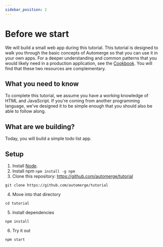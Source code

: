 ```yaml
---
sidebar_position: 2
---
```

# Before we start

We will build a small web app during this tutorial. This tutorial is designed to walk you through the basic concepts of Automerge so that you can use it in your own apps. For a deeper understanding and common patterns that you would likely need in a production application, see the [Cookbook](docs/cookbook/modeling-data). You will find that these two resources are complementary.
 
## What you need to know

To complete this tutorial, we assume you have a working knowledge of HTML and JavaScript. If you're coming from another programming language, we've designed it to be simple enough that you should also be able to follow along.

## What are we building?

Today, you will build a simple todo list app.

## Setup

1. Install [Node](https://nodejs.org/en/download/).
2. Install npm `npm install -g npm`
3. Clone this repository: https://github.com/automerge/tutorial

```
git clone https://github.com/automerge/tutorial
``` 

4. Move into that directory

```
cd tutorial
```

5. Install dependencies

```
npm install
```

6. Try it out

```
npm start
```